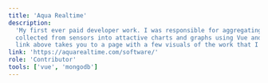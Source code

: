 ```yaml
---
title: 'Aqua Realtime'
description:
  'My first ever paid developer work. I was responsible for aggregating data
  collected from sensors into attactive charts and graphs using Vue and Chart.js. The
  link above takes you to a page with a few visuals of the work that I contributed.'
link: 'https://aquarealtime.com/software/'
role: 'Contributor'
tools: ['vue', 'mongodb']
---
```

